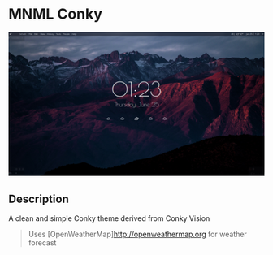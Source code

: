 # MNML Conky
![Preview](https://github.com/VaughnValle/demo/blob/master/preview.png)

## Description
A clean and simple Conky theme derived from Conky Vision
>Uses [OpenWeatherMap]http://openweathermap.org for weather forecast
